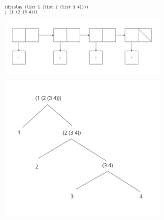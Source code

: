```racket
(display (list 1 (list 2 (list 3 4))))
; (1 (2 (3 4)))
```

![alt text](shun2.png)

![alt text](shun.png)